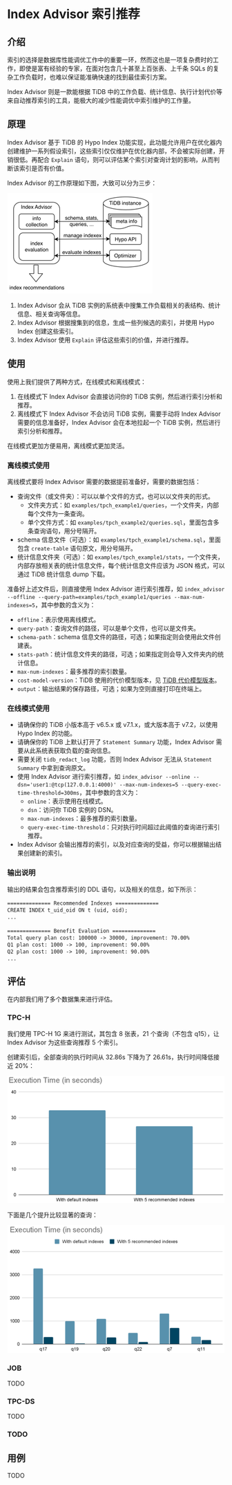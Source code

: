 # Index Advisor 索引推荐

## 介绍

索引的选择是数据库性能调优工作中的重要一环，然而这也是一项复杂费时的工作，即使是富有经验的专家，在面对包含几十甚至上百张表、上千条 SQLs 的复杂工作负载时，也难以保证能准确快速的找到最佳索引方案。

Index Advisor 则是一款能根据 TiDB 中的工作负载、统计信息、执行计划代价等来自动推荐索引的工具，能极大的减少性能调优中索引维护的工作量。

## 原理

Index Advisor 基于 TiDB 的 Hypo Index 功能实现，此功能允许用户在优化器内创建维护一系列假设索引，这些索引仅仅维护在优化器内部，不会被实际创建，开销很低。再配合 `Explain` 语句，则可以评估某个索引对查询计划的影响，从而判断该索引是否有价值。

Index Advisor 的工作原理如下图，大致可以分为三步：

![overview.png](doc/overview.png)

1. Index Advisor 会从 TiDB 实例的系统表中搜集工作负载相关的表结构、统计信息、相关查询等信息。
2. Index Advisor 根据搜集到的信息，生成一些列候选的索引，并使用 Hypo Index 创建这些索引。
3. Index Advisor 使用 `Explain` 评估这些索引的价值，并进行推荐。

## 使用

使用上我们提供了两种方式，在线模式和离线模式：
1. 在线模式下 Index Advisor 会直接访问你的 TiDB 实例，然后进行索引分析和推荐。
2. 离线模式下 Index Advisor 不会访问 TiDB 实例，需要手动将 Index Advisor 需要的信息准备好，Index Advisor 会在本地拉起一个 TiDB 实例，然后进行索引分析和推荐。

在线模式更加方便易用，离线模式更加灵活。

### 离线模式使用

离线模式要将 Index Advisor 需要的数据提前准备好，需要的数据包括：

- 查询文件（或文件夹）：可以以单个文件的方式，也可以以文件夹的形式。
  - 文件夹方式：如 `examples/tpch_example1/queries`，一个文件夹，内部每个文件为一条查询。
  - 单个文件方式：如 `examples/tpch_example2/queries.sql`，里面包含多条查询语句，用分号隔开。
- schema 信息文件（可选）：如 `examples/tpch_example1/schema.sql`，里面包含 `create-table` 语句原文，用分号隔开。
- 统计信息文件夹（可选）：如 `examples/tpch_example1/stats`，一个文件夹，内部存放相关表的统计信息文件，每个统计信息文件应该为 JSON 格式，可以通过 TiDB 统计信息 dump 下载。

准备好上述文件后，则直接使用 Index Advisor 进行索引推荐，如 `index_advisor --offline --query-path=examples/tpch_example1/queries --max-num-indexes=5`，其中参数的含义为：
- `offline`：表示使用离线模式。
- `query-path`：查询文件的路径，可以是单个文件，也可以是文件夹。
- `schema-path`：schema 信息文件的路径，可选；如果指定则会使用此文件创建表。
- `stats-path`：统计信息文件夹的路径，可选；如果指定则会导入文件夹内的统计信息。
- `max-num-indexes`：最多推荐的索引数量。
- `cost-model-version`：TiDB 使用的代价模型版本，见 [TiDB 代价模型版本](https://docs.pingcap.com/zh/tidb/dev/system-variables#tidb_cost_model_version-%E4%BB%8E-v620-%E7%89%88%E6%9C%AC%E5%BC%80%E5%A7%8B%E5%BC%95%E5%85%A5)。
- `output`：输出结果的保存路径，可选；如果为空则直接打印在终端上。

### 在线模式使用

- 请确保你的 TiDB 小版本高于 v6.5.x 或 v7.1.x，或大版本高于 v7.2，以使用 Hypo Index 的功能。 
- 请确保你的 TiDB 上默认打开了 `Statement Summary` 功能，Index Advisor 需要从此系统表获取负载的查询信息。
- 需要关闭 `tidb_redact_log` 功能，否则 Index Advisor 无法从 `Statement Summary` 中拿到查询原文。
- 使用 Index Advisor 进行索引推荐，如 `index_advisor --online --dsn='user1:@tcp(127.0.0.1:4000)' --max-num-indexes=5 --query-exec-time-threshold=300ms`，其中参数的含义为：
   - `online`：表示使用在线模式。
   - `dsn`：访问你 TiDB 实例的 DSN。
   - `max-num-indexes`：最多推荐的索引数量。
   - `query-exec-time-threshold`：只对执行时间超过此阈值的查询进行索引推荐。
- Index Advisor 会输出推荐的索引，以及对应查询的受益，你可以根据输出结果创建新的索引。

### 输出说明

输出的结果会包含推荐索引的 DDL 语句，以及相关的信息，如下所示：

```
============== Recommended Indexes ==============
CREATE INDEX t_uid_oid ON t (uid, oid);
...

============== Benefit Evaluation ==============
Total query plan cost: 100000 -> 30000, improvement: 70.00%
Q1 plan cost: 1000 -> 100, improvement: 90.00%
Q2 plan cost: 1000 -> 100, improvement: 90.00%
...
```

## 评估

在内部我们用了多个数据集来进行评估。

### TPC-H

我们使用 TPC-H 1G 来进行测试，其包含 8 张表，21 个查询（不包含 q15），让 Index Advisor 为这些查询推荐 5 个索引。

创建索引后，全部查询的执行时间从 32.86s 下降为了 26.61s，执行时间降低接近 20%：

![tpch_total](doc/evaluation_tpch_1g_total.png)

下面是几个提升比较显著的查询：

![tpch_query](doc/evaluation_tpch_1g_query.png)

### JOB

TODO

### TPC-DS

TODO

### TODO

## 用例

TODO
